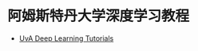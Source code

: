 # 阿姆斯特丹大学深度学习教程

* [UvA Deep Learning Tutorials](https://uvadlc-notebooks.readthedocs.io/en/latest/index.html#)